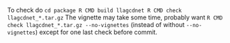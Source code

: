 To check do
`
cd package
R CMD build llagcdnet
R CMD check llagcdnet_*.tar.gz
`
The vignette may take some time, probably want
`
R CMD check llagcdnet_*.tar.gz --no-vignettes
`
(instead of without `--no-vignettes`) except for one last check before commit.

